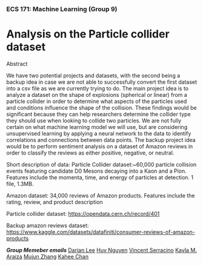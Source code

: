 ### ECS 171: Machine Learning (Group 9)

# Analysis on the Particle collider dataset

Abstract 

We have two potential projects and datasets, with the second being a backup idea in case we are not able to successfully convert the first dataset into a csv file as we are currently trying to do. The main project idea is to analyze a dataset on the shape of explosions (spherical or linear) from a particle collider in order to determine what aspects of the particles used and conditions influence the shape of the collision. These findings would be significant because they can help researchers determine the collider type they should use when looking to collide two particles. We are not fully certain on what machine learning model we will use, but are considering unsupervised learning by applying a neural network to the data to identify correlations and connections between data points. The backup project idea would be to perform sentiment analysis on a dataset of Amazon reviews in order to classify the reviews as either positive, negative, or neutral. 


Short description of data:
Particle Collider dataset:~60,000 particle collision events featuring candidate D0 Mesons decaying into a Kaon and a Pion. Features include the momenta, time, and energy of particles at detection. 1 file, 1.3MB.

Amazon dataset: 34,000 reviews of Amazon products. Features include the rating, review, and product description 

Particle collider dataset:
https://opendata.cern.ch/record/401

Backup amazon reviews dataset:
https://www.kaggle.com/datasets/datafiniti/consumer-reviews-of-amazon-products

***Group Memeber emails*** 
[Darian Lee](deee@ucdavis.edu)
[Huy Nguyen](hxnguyen@ucdavis.edu)
[Vincent Serracino](vpserracino@ucdavis.edu)
[Kayla M. Araiza](kmaraiza@ucdavis.edu)
[Mujun Zhang](mjuzhang@ucdavis.edu)
[Kahee Chan](kahchan@ucdavis.edu)


